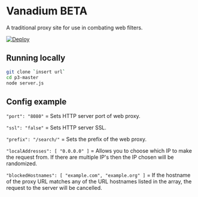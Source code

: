 # Vanadium **BETA**
A traditional proxy site for use in combating web filters.

[![Deploy](https://www.herokucdn.com/deploy/button.svg)](https://heroku.com/deploy)

## Running locally

```sh
git clone `insert url`
cd p3-master
node server.js
```
## Config example

`"port": "8080"` = Sets HTTP server port of web proxy.

`"ssl": "false"` = Sets HTTP server SSL.

`"prefix": "/search/"` = Sets the prefix of the web proxy.

`"localAddresses": [ "0.0.0.0" ]` = Allows you to choose which IP to make the request from. If there are multiple IP's then the IP chosen will be randomized.

`"blockedHostnames": [ "example.com", "example.org" ]` = If the hostname of the proxy URL matches any of the URL hostnames listed in the array, the request to the server will be cancelled.
